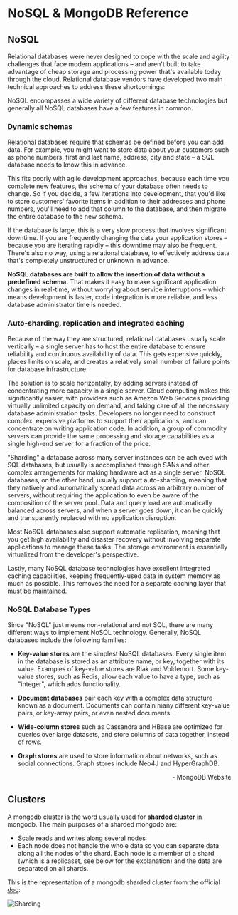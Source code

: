 # NoSQL & MongoDB Reference

## NoSQL

Relational databases were never designed to cope with the scale and agility challenges that face modern applications – and aren't built to take advantage of cheap storage and processing power that's available today through the cloud. Relational database vendors have developed two main technical approaches to address these shortcomings:

NoSQL encompasses a wide variety of different database technologies but generally all NoSQL databases have a few features in common.

### Dynamic schemas

Relational databases require that schemas be defined before you can add data. For example, you might want to store data about your customers such as phone numbers, first and last name, address, city and state – a SQL database needs to know this in advance.

This fits poorly with agile development approaches, because each time you complete new features, the schema of your database often needs to change. So if you decide, a few iterations into development, that you'd like to store customers' favorite items in addition to their addresses and phone numbers, you'll need to add that column to the database, and then migrate the entire database to the new schema.

If the database is large, this is a very slow process that involves significant downtime. If you are frequently changing the data your application stores – because you are iterating rapidly – this downtime may also be frequent. There's also no way, using a relational database, to effectively address data that's completely unstructured or unknown in advance.

__NoSQL databases are built to allow the insertion of data without a predefined schema.__ That makes it easy to make significant application changes in real-time, without worrying about service interruptions – which means development is faster, code integration is more reliable, and less database administrator time is needed.

### Auto-sharding, replication and integrated caching

Because of the way they are structured, relational databases usually scale vertically – a single server has to host the entire database to ensure reliability and continuous availability of data. This gets expensive quickly, places limits on scale, and creates a relatively small number of failure points for database infrastructure.

The solution is to scale horizontally, by adding servers instead of concentrating more capacity in a single server. Cloud computing makes this significantly easier, with providers such as Amazon Web Services providing virtually unlimited capacity on demand, and taking care of all the necessary database administration tasks. Developers no longer need to construct complex, expensive platforms to support their applications, and can concentrate on writing application code. In addition, a group of commodity servers can provide the same processing and storage capabilities as a single high-end server for a fraction of the price.

"Sharding" a database across many server instances can be achieved with SQL databases, but usually is accomplished through SANs and other complex arrangements for making hardware act as a single server. NoSQL databases, on the other hand, usually support auto-sharding, meaning that they natively and automatically spread data across an arbitrary number of servers, without requiring the application to even be aware of the composition of the server pool. Data and query load are automatically balanced across servers, and when a server goes down, it can be quickly and transparently replaced with no application disruption.

Most NoSQL databases also support automatic replication, meaning that you get high availability and disaster recovery without involving separate applications to manage these tasks. The storage environment is essentially virtualized from the developer's perspective.

Lastly, many NoSQL database technologies have excellent integrated caching capabilities, keeping frequently-used data in system memory as much as possible. This removes the need for a separate caching layer that must be maintained.

### NoSQL Database Types

Since "NoSQL" just means non-relational and not SQL, there are many different ways to implement NoSQL technology. Generally, NoSQL databases include the following families:

- __Key-value stores__ are the simplest NoSQL databases. Every single item in the database is stored as an attribute name, or key, together with its value. Examples of key-value stores are Riak and Voldemort. Some key-value stores, such as Redis, allow each value to have a type, such as "integer", which adds functionality.

- __Document databases__ pair each key with a complex data structure known as a document. Documents can contain many different key-value pairs, or key-array pairs, or even nested documents.

- __Wide-column stores__ such as Cassandra and HBase are optimized for queries over large datasets, and store columns of data together, instead of rows.

- __Graph stores__ are used to store information about networks, such as social connections. Graph stores include Neo4J and HyperGraphDB.


<div style="text-align: right">
- MongoDB Website
</div>

## Clusters

A mongodb cluster is the word usually used for __sharded cluster__ in mongodb. The main purposes of a sharded mongodb are:

- Scale reads and writes along several nodes
- Each node does not handle the whole data so you can separate data along all the nodes of the shard. Each node is a member of a shard (which is a replicaset, see below for the explanation) and the data are separated on all shards.

This is the representation of a mongodb sharded cluster from the official [doc](https://docs.mongodb.com/v3.0/core/sharding-introduction/):

![Sharding](https://i.stack.imgur.com/zCOvb.png)

